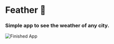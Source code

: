 
# Feather 🌈

### Simple app to see the weather of any city.

![Finished App](https://github.com/vatsal-dp/feather-weatherApp-vatsal/blob/cd194c8bdc9cc02dbd6587daa010bd2d4eab7dbd/images/Screen%20Recording%202022-01-10%20at%2017.01.58.gif)
